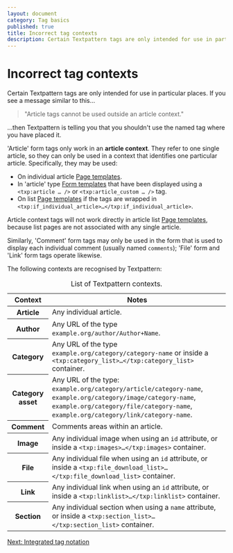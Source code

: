 ```yaml
---
layout: document
category: Tag basics
published: true
title: Incorrect tag contexts
description: Certain Textpattern tags are only intended for use in particular places.
---
```


# Incorrect tag contexts

Certain Textpattern tags are only intended for use in particular places. If you see a message similar to this…

> "Article tags cannot be used outside an article context."

…then Textpattern is telling you that you shouldn't use the named tag where you have placed it.

'Article' form tags only work in an **article context**. They refer to one single article, so they can only be used in a context that identifies one particular article. Specifically, they may be used:

* On individual article [Page templates](/themes/page-templates-explained).
* In 'article' type [Form templates](/themes/form-templates-explained) that have been displayed using a `<txp:article … />` or `<txp:article_custom … />` tag.
* On list [Page templates](/themes/page-templates-explained) if the tags are wrapped in `<txp:if_individual_article>…</txp:if_individual_article>`.

Article context tags will not work directly in article list [Page templates](/themes/page-templates-explained), because list pages are not associated with any single article.

Similarly, 'Comment' form tags may only be used in the form that is used to display each individual comment (usually named `comments`); 'File' form and 'Link' form tags operate likewise.

The following contexts are recognised by Textpattern:

<div class="tabular-data" tabindex="0" aria-labelledby="table1-caption" itemscope itemtype="https://schema.org/Table">
    <table>
        <caption id="table1-caption" itemprop="about">List of Textpattern contexts.</caption>
        <thead>
            <tr>
                <th class="t25" scope="col">Context</th>
                <th scope="col">Notes</th>
            </tr>
        </thead>
        <tbody>
            <tr>
                <th scope="row">Article</th>
                <td>Any individual article.</td>
            </tr>
            <tr>
                <th scope="row">Author</th>
                <td>Any URL of the type <code>example.org/author/Author+Name</code>.</td>
            </tr>
            <tr>
                <th scope="row">Category</th>
                <td>Any URL of the type <code>example.org/category/category-name</code> or inside a <code>&lt;txp:category_list&gt;…&lt;/txp:category_list&gt;</code> container.</td>
            </tr>
            <tr>
                <th scope="row">Category asset</th>
                <td>Any URL of the type: <code>example.org/category/article/category-name</code>, <code>example.org/category/image/category-name</code>, <code>example.org/category/file/category-name</code>, <code>example.org/category/link/category-name</code>.</td>
            </tr>
            <tr>
                <th scope="row">Comment</th>
                <td>Comments areas within an article.</td>
            </tr>
            <tr>
                <th scope="row">Image</th>
                <td>Any individual image when using an <code>id</code> attribute, or inside a <code>&lt;txp:images&gt;…&lt;/txp:images&gt;</code> container.</td>
            </tr>
            <tr>
                <th scope="row">File</th>
                <td>Any individual file when using an <code>id</code> attribute, or inside a <code>&lt;txp:file_download_list&gt;…&lt;/txp:file_download_list&gt;</code> container.</td>
            </tr>
            <tr>
                <th scope="row">Link</th>
                <td>Any individual link when using an <code>id</code> attribute, or inside a <code>&lt;txp:linklist&gt;…&lt;/txp:linklist&gt;</code> container.</td>
            </tr>
            <tr>
                <th scope="row">Section</th>
                <td>Any individual section when using a <code>name</code> attribute, or inside a <code>&lt;txp:section_list&gt;…&lt;/txp:section_list&gt;</code> container.</td>
            </tr>
        </tbody>
    </table>
</div>

[Next: Integrated tag notation](/tags/tag-basics/integrated-tag-notation)
